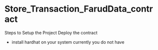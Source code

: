 # Store_Transaction_FarudData_contract

Steps to Setup the Project Deploy the contract

- install hardhat on your system currently you do not have
